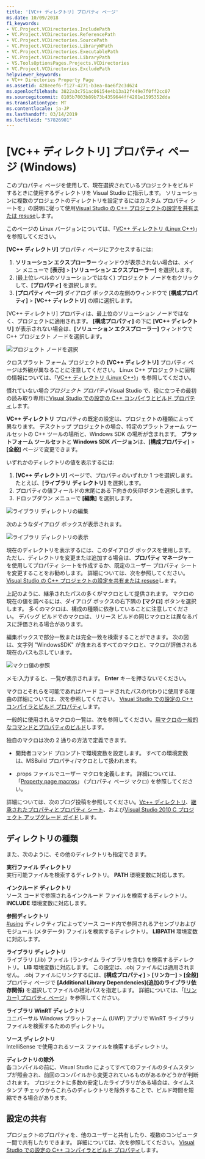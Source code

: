 ```yaml
---
title: '[VC++ ディレクトリ] プロパティ ページ'
ms.date: 10/09/2018
f1_keywords:
- VC.Project.VCDirectories.IncludePath
- VC.Project.VCDirectories.ReferencePath
- VC.Project.VCDirectories.SourcePath
- VC.Project.VCDirectories.LibraryWPath
- VC.Project.VCDirectories.ExecutablePath
- VC.Project.VCDirectories.LibraryPath
- VS.ToolsOptionsPages.Projects.VCDirectories
- VC.Project.VCDirectories.ExcludePath
helpviewer_keywords:
- VC++ Directories Property Page
ms.assetid: 428eeef6-f127-4271-b3ea-0ae6f2c3d624
ms.openlocfilehash: 3822a3c751ac06154e4b13a12f449e7f0ff2cc07
ms.sourcegitcommit: 8105b7003b89b73b4359644ff4281e1595352dda
ms.translationtype: MT
ms.contentlocale: ja-JP
ms.lasthandoff: 03/14/2019
ms.locfileid: "57826901"
---
```

# <a name="vc-directories-property-page-windows"></a>[VC++ ディレクトリ] プロパティ ページ (Windows)

このプロパティ ページを使用して、現在選択されているプロジェクトをビルドするときに使用するディレクトリを Visual Studio に指示します。 ソリューションに複数のプロジェクトのディレクトリを設定するにはカスタム プロパティ シートを」の説明に従って使用[Visual Studio の C++ プロジェクトの設定を共有または resuse](../create-reusable-property-configurations.md)します。

このページの Linux バージョンについては、「[VC++ ディレクトリ (Linux C++)](../../linux/prop-pages/directories-linux.md)」を参照してください。

**[VC++ ディレクトリ]** プロパティ ページにアクセスするには:

1. **ソリューション エクスプローラー** ウィンドウが表示されない場合は、メイン メニューで **[表示]** > **[ソリューション エクスプローラー]** を選択します。
1. (最上位レベルのソリューションではなく) プロジェクト ノードを右クリックして、**[プロパティ]** を選択します。
1. **[プロパティ ページ]** ダイアログ ボックスの左側のウィンドウで **[構成プロパティ]** > **[VC++ ディレクトリ]** の順に選択します。

[VC++ ディレクトリ] プロパティは、最上位のソリューション ノードではなく、プロジェクトに適用されます。 **[構成プロパティ]** の下に **[VC++ ディレクトリ]** が表示されない場合は、**[ソリューション エクスプローラー]** ウィンドウで C++ プロジェクト ノードを選択します。

![プロジェクト ノードを選択](../media/vcppdir.png "プロジェクト ノードを選択して、VC++ ディレクトリのプロパティを表示する")

クロスプラット フォーム プロジェクトの **[VC++ ディレクトリ]** プロパティ ページは外観が異なることに注意してください。 Linux C++ プロジェクトに固有の情報については、「[VC++ ディレクトリ (Linux C++)](../../linux/prop-pages/directories-linux.md)」を参照してください。

慣れていない場合*プロジェクト プロパティ*Visual Studio で、役に立つその最初の読み取り専用に[Visual Studio での設定の C++ コンパイラとビルド プロパティ](../working-with-project-properties.md)します。

**VC++ ディレクトリ** プロパティの既定の設定は、プロジェクトの種類によって異なります。 デスクトップ プロジェクトの場合、特定のプラットフォーム ツールセットの C++ ツールの場所と、Windows SDK の場所が含まれます。 **プラットフォーム ツールセット**と **Windows SDK バージョン**は、**[構成プロパティ]** > **[全般]** ページで変更できます。

いずれかのディレクトリの値を表示するには:

1. **[VC++ ディレクトリ]** ページで、プロパティのいずれか 1 つを選択します。 たとえば、**[ライブラリ ディレクトリ]** を選択します。
1. プロパティの値フィールドの末尾にある下向きの矢印ボタンを選択します。
1. ドロップダウン メニューで **[編集]** を選択します。

![ライブラリ ディレクトリの編集](../media/vcppdir_libdir_edit.png "ライブラリ パスを編集するためのダイアログ")

次のようなダイアログ ボックスが表示されます。

![ライブラリ ディレクトリの表示](../media/vcppdir_libdir.png "ライブラリ パスを削除するためのダイアログ")

現在のディレクトリを表示するには、このダイアログ ボックスを使用します。 ただし、ディレクトリを変更または追加する場合は、**プロパティ マネージャー**を使用してプロパティ シートを作成するか、既定のユーザー プロパティ シートを変更することをお勧めします。 詳細については、次を参照してください。 [Visual Studio の C++ プロジェクトの設定を共有または resuse](../create-reusable-property-configurations.md)します。

上記のように、継承されたパスの多くがマクロとして提供されます。  マクロの現在の値を調べるには、ダイアログ ボックスの右下隅の **[マクロ]** ボタンを選択します。 多くのマクロは、構成の種類に依存していることに注意してください。 デバッグ ビルドでのマクロは、リリース ビルドの同じマクロとは異なるパスに評価される場合があります。

編集ボックスで部分一致または完全一致を検索することができます。 次の図は、文字列 "WindowsSDK" が含まれるすべてのマクロと、マクロが評価される現在のパスも示しています。

![マクロ値の参照](../media/vcppdir_libdir_macros.png "マクロを編集するためのダイアログ")

メモ:入力すると、一覧が表示されます。 **Enter** キーを押さないでください。

マクロとそれらを可能であればハード コードされたパスの代わりに使用する理由の詳細については、次を参照してください。 [Visual Studio での設定の C++ コンパイラとビルド プロパティ](../working-with-project-properties.md)します。

一般的に使用されるマクロの一覧は、次を参照してください。[用マクロの一般的なコマンドとプロパティのビルド](common-macros-for-build-commands-and-properties.md)します。

独自のマクロは次の 2 通りの方法で定義できます。

- 開発者コマンド プロンプトで環境変数を設定します。 すべての環境変数は、MSBuild プロパティ/マクロとして扱われます。

- .props ファイルでユーザー マクロを定義します。 詳細については、「[Property page macros](../working-with-project-properties.md)」 (プロパティ ページ マクロ) を参照してください。

詳細については、次のブログ投稿を参照してください。[Vc++ ディレクトリ](http://blogs.msdn.com/b/vsproject/archive/2009/07/07/vc-directories.aspx)、[継承されたプロパティとプロパティ シート](http://blogs.msdn.com/b/vsproject/archive/2009/06/23/inherited-properties-and-property-sheets.aspx)、および[Visual Studio 2010 C プロジェクト アップグレード ガイド](http://blogs.msdn.com/b/vcblog/archive/2010/03/02/visual-studio-2010-c-project-upgrade-guide.aspx)します。

## <a name="directory-types"></a>ディレクトリの種類

また、次のように、その他のディレクトリも指定できます。

**実行ファイル ディレクトリ**<br/>
実行可能ファイルを検索するディレクトリ。 **PATH** 環境変数に対応します。

**インクルード ディレクトリ**<br/>
ソース コードで参照されるインクルード ファイルを検索するディレクトリ。 **INCLUDE** 環境変数に対応します。

**参照ディレクトリ**<br/>
[#using](../../preprocessor/hash-using-directive-cpp.md) ディレクティブによってソース コード内で参照されるアセンブリおよびモジュール (メタデータ) ファイルを検索するディレクトリ。 **LIBPATH** 環境変数に対応します。

**ライブラリ ディレクトリ**<br/>
ライブラリ (.lib) ファイル (ランタイム ライブラリを含む) を検索するディレクトリ。 **LIB** 環境変数に対応します。 この設定は、.obj ファイルには適用されません。 .obj ファイルにリンクするには、**[構成プロパティ]** > **[リンカー]** > **[全般]** プロパティ ページで **[Additional Library Dependencies]\(追加のライブラリ依存関係\)** を選択してファイルの相対パスを指定します。 詳細については、「[[リンカー] プロパティ ページ](linker-property-pages.md)」を参照してください。

**ライブラリ WinRT ディレクトリ**<br/>
ユニバーサル Windows プラットフォーム (UWP) アプリで WinRT ライブラリ ファイルを検索するためのディレクトリ。

**ソース ディレクトリ**<br/>
IntelliSense で使用されるソース ファイルを検索するディレクトリ。

**ディレクトリの除外**<br/>
各コンパイルの前に、Visual Studio によってすべてのファイルのタイムスタンプが照会され、前回のコンパイルから変更されているものがあるかどうかが判断されます。 プロジェクトに多数の安定したライブラリがある場合は、タイムスタンプ チェックからこれらのディレクトリを除外することで、ビルド時間を短縮できる場合があります。

## <a name="sharing-the-settings"></a>設定の共有

プロジェクトのプロパティを、他のユーザーと共有したり、複数のコンピューター間で共有したりできます。 詳細については、次を参照してください。 [Visual Studio での設定の C++ コンパイラとビルド プロパティ](../working-with-project-properties.md)します。
